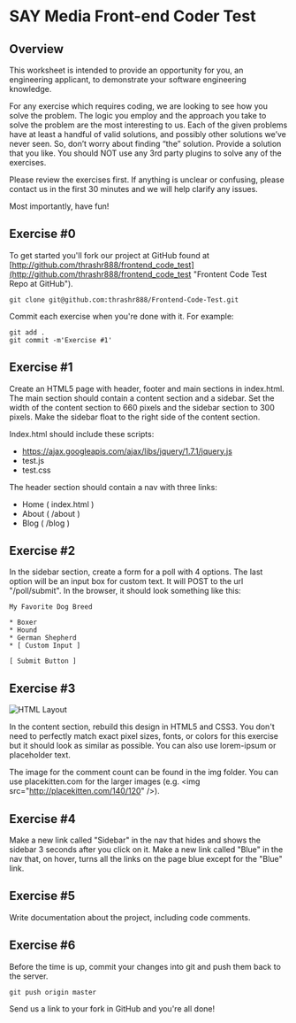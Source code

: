 SAY Media Front-end Coder Test
==============================

Overview
--------

This worksheet is intended to provide an opportunity for you, an engineering applicant, to demonstrate your software engineering knowledge.

For any exercise which requires coding, we are looking to see how you solve the problem. The logic you employ and the approach you take to solve the problem are the most interesting to us. Each of the given problems have at least a handful of valid solutions, and possibly other solutions weʼve never seen. So, donʼt worry about finding “the” solution. Provide a solution that you like. You should NOT use any 3rd party plugins to solve any of the exercises.

Please review the exercises first. If anything is unclear or confusing, please contact us in the first 30 minutes and we will help clarify any issues.

Most importantly, have fun! 

Exercise #0
-----------
To get started you'll fork our project at GitHub found at [http://github.com/thrashr888/frontend_code_test](http://github.com/thrashr888/frontend_code_test "Frontent Code Test Repo at GitHub").

    git clone git@github.com:thrashr888/Frontend-Code-Test.git

Commit each exercise when you're done with it. For example:

    git add .
    git commit -m'Exercise #1'

Exercise #1
-----------
Create an HTML5 page with header, footer and main sections in index.html. The main section should contain a content section and a sidebar. Set the width of the content section to 660 pixels and the sidebar section to 300 pixels. Make the sidebar float to the right side of the content section.

Index.html should include these scripts:

- https://ajax.googleapis.com/ajax/libs/jquery/1.7.1/jquery.js
- test.js
- test.css

The header section should contain a nav with three links:

- Home ( index.html )
- About ( /about )
- Blog ( /blog )

Exercise #2
-----------
In the sidebar section, create a form for a poll with 4 options. The last option will be an input box for custom text. It will POST to the url "/poll/submit". In the browser, it should look something like this:

    My Favorite Dog Breed
    
    * Boxer
    * Hound
    * German Shepherd
    * [ Custom Input ]
    
    [ Submit Button ]
    
Exercise #3
-----------
![HTML Layout](https://img.skitch.com/20120204-rhp7q6h6er1j2dwsm8pf3yd4pa.jpg "HTML Layout")

In the content section, rebuild this design in HTML5 and CSS3. You don't need to perfectly match exact pixel sizes, fonts, or colors for this exercise but it should look as similar as possible. You can also use lorem-ipsum or placeholder text.

The image for the comment count can be found in the img folder. You can use placekitten.com for the larger images (e.g. &lt;img src=&quot;http://placekitten.com/140/120&quot; /&gt;).

Exercise #4
-----------
Make a new link called "Sidebar" in the nav that hides and shows the sidebar 3 seconds after you click on it. Make a new link called "Blue" in the nav that, on hover, turns all the links on the page blue except for the "Blue" link.

Exercise #5
-----------
Write documentation about the project, including code comments.

Exercise #6
-----------
Before the time is up, commit your changes into git and push them back to the server.

    git push origin master

Send us a link to your fork in GitHub and you're all done!
